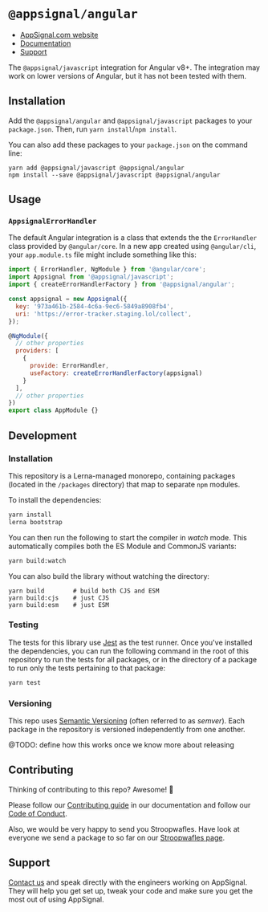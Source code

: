 # `@appsignal/angular`

- [AppSignal.com website][appsignal]
- [Documentation][docs]
- [Support][contact]

The `@appsignal/javascript` integration for Angular v8+. The integration may work on lower versions of Angular, but it has not been tested with them. 

## Installation

Add the  `@appsignal/angular` and `@appsignal/javascript` packages to your `package.json`. Then, run `yarn install`/`npm install`.

You can also add these packages to your `package.json` on the command line:

```
yarn add @appsignal/javascript @appsignal/angular
npm install --save @appsignal/javascript @appsignal/angular
```

## Usage

### `AppsignalErrorHandler`

The default Angular integration is a class that extends the the `ErrorHandler` class provided by `@angular/core`. In a new app created using `@angular/cli`, your `app.module.ts` file might include something like this:

```js
import { ErrorHandler, NgModule } from '@angular/core';
import Appsignal from '@appsignal/javascript';
import { createErrorHandlerFactory } from '@appsignal/angular';

const appsignal = new Appsignal({
  key: '973a461b-2584-4c6a-9ec6-5849a8908fb4',
  uri: 'https://error-tracker.staging.lol/collect',
});

@NgModule({
  // other properties
  providers: [
    {
      provide: ErrorHandler,
      useFactory: createErrorHandlerFactory(appsignal)
    }
  ],
  // other properties
})
export class AppModule {}
```

## Development

### Installation

This repository is a Lerna-managed monorepo, containing packages (located in the `/packages` directory) that map to separate `npm` modules.

To install the dependencies:

```bash
yarn install
lerna bootstrap
```

You can then run the following to start the compiler in _watch_ mode. This automatically compiles both the ES Module and CommonJS variants:

```bash
yarn build:watch
```

You can also build the library without watching the directory:

```
yarn build        # build both CJS and ESM
yarn build:cjs    # just CJS
yarn build:esm    # just ESM
```

### Testing

The tests for this library use [Jest](https://jestjs.io) as the test runner. Once you've installed the dependencies, you can run the following command in the root of this repository to run the tests for all packages, or in the directory of a package to run only the tests pertaining to that package:

```bash
yarn test
```

### Versioning

This repo uses [Semantic Versioning][semver] (often referred to as _semver_). Each package in the repository is versioned independently from one another.

@TODO: define how this works once we know more about releasing

## Contributing

Thinking of contributing to this repo? Awesome! 🚀

Please follow our [Contributing guide][contributing-guide] in our documentation and follow our [Code of Conduct][coc].

Also, we would be very happy to send you Stroopwafles. Have look at everyone we send a package to so far on our [Stroopwafles page][waffles-page].

## Support

[Contact us][contact] and speak directly with the engineers working on AppSignal. They will help you get set up, tweak your code and make sure you get the most out of using AppSignal.

[appsignal]: https://appsignal.com
[appsignal-sign-up]: https://appsignal.com/users/sign_up
[contact]: mailto:support@appsignal.com
[coc]: https://docs.appsignal.com/appsignal/code-of-conduct.html
[waffles-page]: https://appsignal.com/waffles
[docs]: http://docs.appsignal.com
[contributing-guide]: http://docs.appsignal.com/appsignal/contributing.html

[semver]: http://semver.org/

